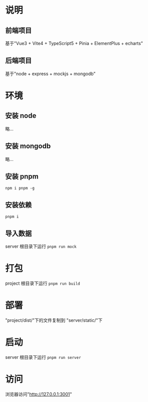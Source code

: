 # 说明

## 前端项目

基于"Vue3 + Vite4 + TypeScript5 + Pinia + ElementPlus + echarts"

## 后端项目

基于"node + express + mockjs + mongodb"

# 环境

## 安装 node

略...

## 安装 mongodb

略...

## 安装 pnpm

`npm i pnpm -g`

## 安装依赖

`pnpm i`

## 导入数据

server 根目录下运行 `pnpm run mock`

# 打包

project 根目录下运行 `pnpm run build`

# 部署

"project/dist/"下的文件复制到 "server/static/"下

# 启动

server 根目录下运行 `pnpm run server`

# 访问

浏览器访问"http://127.0.0.1:3001"
